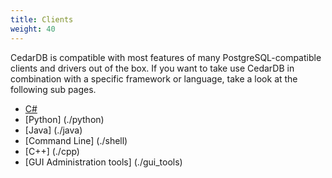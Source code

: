 ```yaml
---
title: Clients
weight: 40
---
```


CedarDB is compatible with most features of many PostgreSQL-compatible clients and drivers out of the box.
If you want to take use CedarDB in combination with a specific framework or language, take a look at the following sub pages.


* [C#](./csharp)
* [Python] (./python)
* [Java] (./java)
* [Command Line] (./shell)
* [C++] (./cpp)
* [GUI Administration tools] (./gui_tools)

